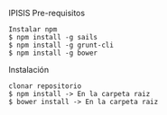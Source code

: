 IPISIS
Pre-requisitos

    Instalar npm
    $ npm install -g sails
    $ npm install -g grunt-cli
    $ npm install -g bower

Instalación

    clonar repositorio
    $ npm install -> En la carpeta raiz
    $ bower install -> En la carpeta raiz
